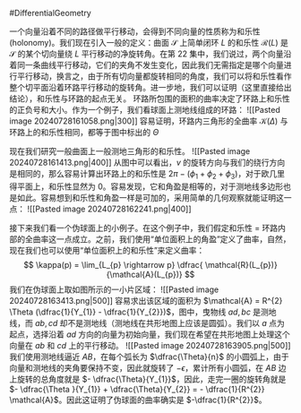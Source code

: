 #DifferentialGeometry 

一个向量沿着不同的路径做平行移动，会得到不同向量的性质称为和乐性 (holonomy)。我们现在引入一般的定义：曲面 $\mathcal{S}$ 上简单闭环 $L$ 的和乐性 $\mathcal{R}(L)$ 是 $\mathcal{S}$ 的某个切向量绕 $L$ 平行移动的净旋转角。在第 22 集中，我们说过，两个向量沿着同一条曲线平行移动，它们的夹角不发生变化，因此我们无需指定是哪个向量进行平行移动，换言之，由于所有切向量都旋转相同的角度，我们可以将和乐性看作整个切平面沿着环路平行移动的旋转角。进一步地，我们可以证明（这里直接给出结论），和乐性与环路的起点无关。
环路所包围的面积的曲率决定了环路上和乐性的正负号和大小。作为一个例子，我们看球面上测地线组成的环路：
![[Pasted image 20240728161058.png|300]]
容易证明，环路内三角形的全曲率 $\mathcal{K}(\Delta)$ 与环路上的和乐性相同，都等于图中标出的 $\Theta$

现在我们研究一般曲面上一般测地三角形的和乐性。
![[Pasted image 20240728161413.png|400]]
从图中可以看出，$v$ 的旋转方向与我们的绕行方向是相同的，那么容易计算出环路上的和乐性是 $2\pi  - (\phi_{1} + \phi_{2} + \phi_{3})$，对于欧几里得平面上，和乐性显然为 $0$。容易发现，它和角盈是相等的，对于测地线多边形也是如此。容易想到和乐性和角盈一样是可加的，采用简单的几何观察就能证明这一点：
![[Pasted image 20240728162241.png|400]]

接下来我们看一个伪球面上的小例子。在这个例子中，我们假定和乐性 = 环路内部的全曲率这一点成立。之前，我们使用“单位面积上的角盈”定义了曲率，自然，现在我们也可以使用“单位面积上的和乐性”来定义曲率：
$$
\kappa(p) = \lim_{L_{p} \rightarrow p} \dfrac{ \mathcal{R}(L_{p})}{\mathcal{A}(L_{p})}
$$
我们在伪球面上取如图所示的一小片区域：
![[Pasted image 20240728163413.png|500]]
容易求出该区域的面积为 $\mathcal{A} = R^{2} \Theta (\dfrac{1}{Y_{1}} - \dfrac{1}{Y_{2}})$，图中，曳物线 $ad,bc$ 是测地线，而 $ab,cd$
却不是测地线（测地线在共形地图上应该是圆弧）。我们以 $a$ 点为起点，选择沿着 $ad$ 方向的向量为初始向量，我们现在希望在共形地图上处理这个向量在 $ab$ 和 $cd$ 上的平行移动。
![[Pasted image 20240728163905.png|500]]
我们使用测地线逼近 $AB$，在每个弧长为 $\dfrac{\Theta}{n}$ 的小圆弧上，由于向量和测地线的夹角要保持不变，因此就旋转了 $- \epsilon$，累计所有小圆弧，在 $AB$ 边上旋转的总角度就是 $- \dfrac{\Theta}{Y_{1}}$，因此，走完一圈的旋转角就是 $- \dfrac{\Theta }{Y_{1}} + \dfrac{\Theta}{Y_{2}} = - \dfrac{1}{R^{2}} \mathcal{A}$。因此这证明了伪球面的曲率确实是 $-\dfrac{1}{R^{2}}$。





